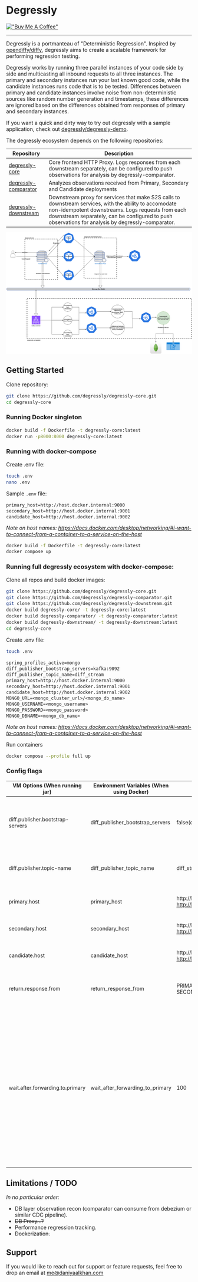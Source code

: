 # Degressly

[!["Buy Me A Coffee"](https://www.buymeacoffee.com/assets/img/custom_images/orange_img.png)](https://www.buymeacoffee.com/daniyaalk)

---

Degressly is a portmanteau of "Deterministic Regression". Inspired by [opendiffy/diffy](https://github.com/opendiffy/diffy), degressly aims to create a scalable framework for performing regression testing.

Degressly works by running three parallel instances of your code side by side and multicasting all inbound requests to all three instances. The primary and secondary instances run your last known good code, while the candidate instances runs code that is to be tested.
Differences between primary and candidate instances involve noise from non-deterministic sources like random number generation and timestamps, these differences are ignored based on the differences obtained from responses of primary and secondary instances.

If you want a quick and dirty way to try out degressly with a sample application, check out [degressly/degressly-demo](https://github.com/degressly/degressly-demo).

The degressly ecosystem depends on the following repositories:

| Repository               | Description                                                                                                                                                                                                                                                      |
|--------------------------|------------------------------------------------------------------------------------------------------------------------------------------------------------------------------------------------------------------------------------------------------------------|
| [degressly-core](https://github.com/degressly/degressly-core)       | Core frontend HTTP Proxy. Logs responses from each downstream separately, can be configured to push observations for analysis by degressly-comparator.                                                                                                           |
| [degressly-comparator](https://github.com/degressly/degressly-comparator) | Analyzes observations received from Primary, Secondary and Candidate deployments                                                                                                                                                                                 |
| [degressly-downstream](https://github.com/degressly/degressly-downstream) | Downstream proxy for services that make S2S calls to downstream services, with the ability to accomodate non-idempotent downstreams. Logs requests from each downstream separately, can be configured to push observations for analysis by degressly-comparator. |


![Degressly architecture](images/Degressly.png)

## Getting Started

Clone repository:
```bash
git clone https://github.com/degressly/degressly-core.git
cd degressly-core
```

### Running Docker singleton
```bash
docker build -f Dockerfile -t degressly-core:latest
docker run -p8000:8000 degressly-core:latest
```

### Running with docker-compose

Create .env file:
```bash
touch .env
nano .env
```

Sample `.env` file:
```
primary_host=http://host.docker.internal:9000
secondary_host=http://host.docker.internal:9001
candidate_host=http://host.docker.internal:9002
```
_Note on host names: https://docs.docker.com/desktop/networking/#i-want-to-connect-from-a-container-to-a-service-on-the-host_

```bash
docker build -f Dockerfile -t degressly-core:latest
docker compose up
```


### Running full degressly ecosystem with docker-compose:
Clone all repos and build docker images:
```bash
git clone https://github.com/degressly/degressly-core.git
git clone https://github.com/degressly/degressly-comparator.git
git clone https://github.com/degressly/degressly-downstream.git
docker build degressly-core/ -t degressly-core:latest 
docker build degressly-comparator/ -t degressly-comparator:latest 
docker build degressly-downstream/ -t degressly-downstream:latest 
cd degressly-core
```

Create .env file:
```bash
touch .env
```
```
spring_profiles_active=mongo
diff_publisher_bootstrap_servers=kafka:9092
diff_publisher_topic_name=diff_stream
primary_host=http://host.docker.internal:9000
secondary_host=http://host.docker.internal:9001
candidate_host=http://host.docker.internal:9002
MONGO_URL=<mongo_cluster_url>/<mongo_db_name>
MONGO_USERNAME=<mongo_username>
MONGO_PASSWORD=<mongo_password>
MONGO_DBNAME=<mongo_db_name>
```
_Note on host names: https://docs.docker.com/desktop/networking/#i-want-to-connect-from-a-container-to-a-service-on-the-host_ 

Run containers
```bash
docker compose --profile full up
```

### Config flags

| VM Options (When running jar)    | Environment Variables (When using Docker) | Example                                                  | Description                                                                                                                                                                                                                        |
|----------------------------------|-------------------------------------------|----------------------------------------------------------|------------------------------------------------------------------------------------------------------------------------------------------------------------------------------------------------------------------------------------|
| diff.publisher.bootstrap-servers | diff_publisher_bootstrap_servers          | false(default)                             \| kafka:9092 | Address of kafka bootstrap servers for integration with degressly-comparator                                                                                                                                                       |
| diff.publisher.topic-name        | diff_publisher_topic_name                 | diff_stream                                              | Kafka topic name for integration with degressly-comparator                                                                                                                                                                         |
| primary.host                     | primary_host                              | http://localhost:9000 / http://host.docker.internal:9000 | Forwarding address of primary instance                                                                                                                                                                                             |
| secondary.host                   | secondary_host                            | http://localhost:9001 / http://host.docker.internal:9001 | Forwarding address of secondary instance                                                                                                                                                                                           |
| candidate.host                   | candidate_host                            | http://localhost:9002 / http://host.docker.internal:9002 | Forwarding address of candidate instance                                                                                                                                                                                           |
| return.response.from             | return_response_from                      | PRIMARY(default) \| SECONDARY \| CANDIDATE               | Which instance's response is to be returned to the user.                                                                                                                                                                           |
|wait.after.forwarding.to.primary| wait_after_forwarding_to_primary          | 100                                                      | Time to wait(in ms) after sending the request to primary and before sending it to secondary and candidate replicas. May be negative in which case request will be sent to primary and candidate instances before primary instance. |

## Limitations / TODO
_In no particular order:_
* DB layer observation recon (comparator can consume from debezium or similar CDC pipeline).
* ~~DB Proxy...?~~
* Performance regression tracking.
* ~~Dockerization.~~

## Support

If you would like to reach out for support or feature requests, feel free to drop an email at [me@daniyaalkhan.com](mailto:me@daniyaalkhan.com)

